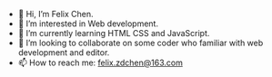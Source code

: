 - 👋 Hi, I’m Felix Chen.
- 👀 I’m interested in Web development.
- 🌱 I’m currently learning HTML CSS and JavaScript.
- 💞️ I’m looking to collaborate on some coder who familiar with web development and editor.
- 📫 How to reach me: felix.zdchen@163.com

<!---
chenzhengde/chenzhengde is a ✨ special ✨ repository because its `README.md` (this file) appears on your GitHub profile.
You can click the Preview link to take a look at your changes.
--->
